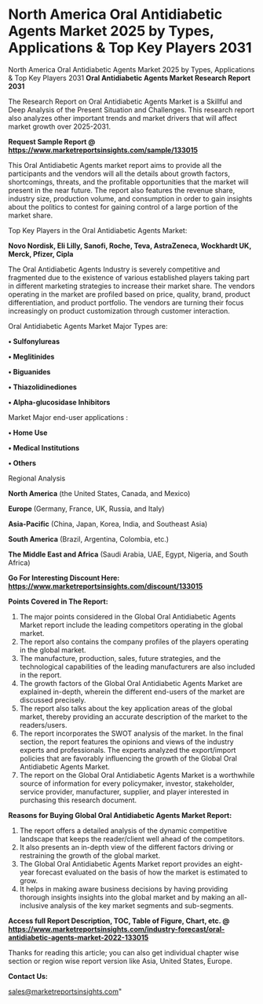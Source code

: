 # North America Oral Antidiabetic Agents Market 2025 by Types, Applications & Top Key Players 2031
North America Oral Antidiabetic Agents Market 2025 by Types, Applications & Top Key Players 2031
<strong>Oral Antidiabetic Agents Market Research Report 2031</strong>

The Research Report on Oral Antidiabetic Agents Market is a Skillful and Deep Analysis of the Present Situation and Challenges. This research report also analyzes other important trends and market drivers that will affect market growth over 2025-2031.

<strong>Request Sample Report @ <a href=https://www.marketreportsinsights.com/sample/133015>https://www.marketreportsinsights.com/sample/133015</a></strong>

This Oral Antidiabetic Agents market report aims to provide all the participants and the vendors will all the details about growth factors, shortcomings, threats, and the profitable opportunities that the market will present in the near future. The report also features the revenue share, industry size, production volume, and consumption in order to gain insights about the politics to contest for gaining control of a large portion of the market share.

Top Key Players in the Oral Antidiabetic Agents Market:

<strong>Novo Nordisk, Eli Lilly, Sanofi, Roche, Teva, AstraZeneca, Wockhardt UK, Merck, Pfizer, Cipla</strong>

The Oral Antidiabetic Agents Industry is severely competitive and fragmented due to the existence of various established players taking part in different marketing strategies to increase their market share. The vendors operating in the market are profiled based on price, quality, brand, product differentiation, and product portfolio. The vendors are turning their focus increasingly on product customization through customer interaction.

Oral Antidiabetic Agents Market Major Types are:

<strong>• Sulfonylureas

• Meglitinides

• Biguanides

• Thiazolidinediones

• Alpha-glucosidase Inhibitors</strong>

Market Major end-user applications :

<strong>• Home Use

• Medical Institutions

• Others</strong>

Regional Analysis

</u><strong><b>North America</b></strong> (the United States, Canada, and Mexico)

<strong><b>Europe </b></strong>(Germany, France, UK, Russia, and Italy)

<strong><b>Asia-Pacific</b></strong> (China, Japan, Korea, India, and Southeast Asia)

<strong><b>South America</b></strong> (Brazil, Argentina, Colombia, etc.)

<strong><b>The Middle East and Africa</b></strong> (Saudi Arabia, UAE, Egypt, Nigeria, and South Africa)

<strong>Go For Interesting Discount Here: <a href=https://www.marketreportsinsights.com/discount/133015>https://www.marketreportsinsights.com/discount/133015</a></strong>

<strong>Points Covered in The Report:</strong>
<ol>
  <li>The major points considered in the Global Oral Antidiabetic Agents Market report include the leading competitors operating in the global market.</li>
  <li>The report also contains the company profiles of the players operating in the global market.</li>
  <li>The manufacture, production, sales, future strategies, and the technological capabilities of the leading manufacturers are also included in the report.</li>
  <li>The growth factors of the Global Oral Antidiabetic Agents Market are explained in-depth, wherein the different end-users of the market are discussed precisely.</li>
  <li>The report also talks about the key application areas of the global market, thereby providing an accurate description of the market to the readers/users.</li>
  <li>The report incorporates the SWOT analysis of the market. In the final section, the report features the opinions and views of the industry experts and professionals. The experts analyzed the export/import policies that are favorably influencing the growth of the Global Oral Antidiabetic Agents Market.</li>
  <li>The report on the Global Oral Antidiabetic Agents Market is a worthwhile source of information for every policymaker, investor, stakeholder, service provider, manufacturer, supplier, and player interested in purchasing this research document.</li>
</ol>
<strong>Reasons for Buying Global Oral Antidiabetic Agents Market Report:</strong>

<ol>
  <li>The report offers a detailed analysis of the dynamic competitive landscape that keeps the reader/client well ahead of the competitors.</li>
  <li>It also presents an in-depth view of the different factors driving or restraining the growth of the global market.</li>
  <li>The Global Oral Antidiabetic Agents Market report provides an eight-year forecast evaluated on the basis of how the market is estimated to grow.</li>
  <li>It helps in making aware business decisions by having providing thorough insights insights into the global market and by making an all-inclusive analysis of the key market segments and sub-segments.</li>
</ol>
<strong>Access full Report Description, TOC, Table of Figure, Chart, etc. @ <a href=https://www.marketreportsinsights.com/industry-forecast/oral-antidiabetic-agents-market-2022-133015>https://www.marketreportsinsights.com/industry-forecast/oral-antidiabetic-agents-market-2022-133015</a></strong>


Thanks for reading this article; you can also get individual chapter wise section or region wise report version like Asia, United States, Europe.

<strong>Contact Us:</strong>

sales@marketreportsinsights.com"
